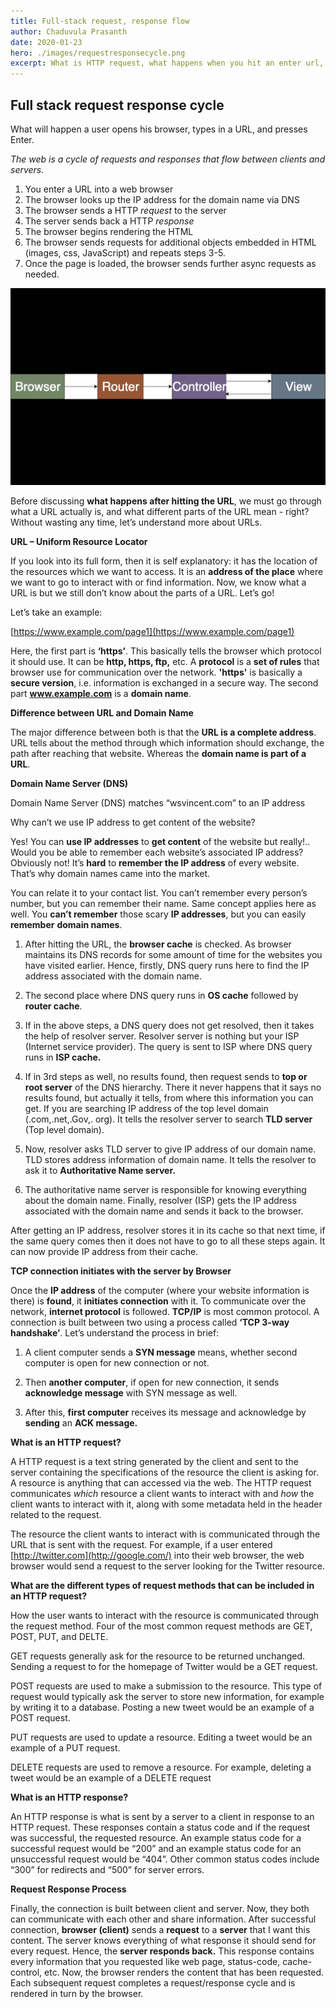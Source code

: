 ```yaml
---
title: Full-stack request, response flow
author: Chaduvula Prasanth
date: 2020-01-23
hero: ./images/requestresponsecycle.png
excerpt: What is HTTP request, what happens when you hit an enter url, request response cycle
---
```


## Full stack request response cycle

What will happen a user opens his browser, types in a URL, and presses Enter.

_The web is a cycle of requests and responses that flow between clients and servers._

1.  You enter a URL into a web browser
2.  The browser looks up the IP address for the domain name via DNS
3.  The browser sends a HTTP _request_ to the server
4.  The server sends back a HTTP _response_
5.  The browser begins rendering the HTML
6.  The browser sends requests for additional objects embedded in HTML (images, css, JavaScript) and repeats steps 3-5.
7.  Once the page is loaded, the browser sends further async requests as needed.

<img src="./images/flow.png" alt="request response flow">

Before discussing **what happens after hitting the URL**, we must go through what a URL actually is, and what different parts of the URL mean - right? Without wasting any time, let’s understand more about URLs.

**URL – Uniform Resource Locator**

If you look into its full form, then it is self explanatory: it has the location of the resources which we want to access. It is an **address of the place** where we want to go to interact with or find information.
Now, we know what a URL is but we still don’t know about the parts of a URL. Let’s go!

Let’s take an example:

[https://www.example.com/page1](https://www.example.com/page1)

Here, the first part is **‘https’**. This basically tells the browser which protocol it should use. It can be **http, https, ftp,** etc. A **protocol** is a **set of rules** that browser use for communication over the network. **'https'** is basically a **secure version**, i.e. information is exchanged in a secure way. The second part **www.example.com** is a **domain name**.

**Difference between URL and Domain Name**

The major difference between both is that the **URL is a complete address**. URL tells about the method through which information should exchange, the path after reaching that website. Whereas the **domain name is part of a URL**.

**Domain Name Server (DNS)**

Domain Name Server (DNS) matches “wsvincent.com” to an IP address

Why can’t we use IP address to get content of the website?

Yes! You can **use IP addresses** to **get content** of the website but really!.. Would you be able to remember each website’s associated IP address? Obviously not! It’s **hard** to **remember the IP address** of every website. That’s why domain names came into the market.

You can relate it to your contact list. You can’t remember every person’s number, but you can remember their name. Same concept applies here as well. You **can’t remember** those scary **IP addresses**, but you can easily **remember** **domain names**.

1. After hitting the URL, the **browser cache** is checked. As browser maintains its DNS records for some amount of time for the websites you have visited earlier. Hence, firstly, DNS query runs here to find the IP address associated with the domain name.

2. The second place where DNS query runs in **OS cache** followed by **router cache**.

3. If in the above steps, a DNS query does not get resolved, then it takes the help of resolver server. Resolver server is nothing but your ISP (Internet service provider). The query is sent to ISP where DNS query runs in **ISP cache.**

4. If in 3rd steps as well, no results found, then request sends to **top or root server** of the DNS hierarchy. There it never happens that it says no results found, but actually it tells, from where this information you can get. If you are searching IP address of the top level domain (.com,.net,.Gov,. org). It tells the resolver server to search **TLD server** (Top level domain).

5. Now, resolver asks TLD server to give IP address of our domain name. TLD stores address information of domain name. It tells the resolver to ask it to **Authoritative Name server.**

6. The authoritative name server is responsible for knowing everything about the domain name. Finally, resolver (ISP) gets the IP address associated with the domain name and sends it back to the browser.

After getting an IP address, resolver stores it in its cache so that next time, if the same query comes then it does not have to go to all these steps again. It can now provide IP address from their cache.

**TCP connection initiates with the server by Browser**

Once the **IP address** of the computer (where your website information is there) is **found**, it **initiates connection** with it. To communicate over the network, **internet protocol** is followed. **TCP/IP** is most common protocol. A connection is built between two using a process called **‘TCP 3-way handshake’**. Let’s understand the process in brief:

1. A client computer sends a **SYN message** means, whether second computer is open for new connection or not.

2. Then **another computer**, if open for new connection, it sends **acknowledge message** with SYN message as well.

3. After this, **first computer** receives its message and acknowledge by **sending** an **ACK message.**

**What is an HTTP request?**

A HTTP request is a text string generated by the client and sent to the server containing the specifications of the resource the client is asking for. A resource is anything that can accessed via the web. The HTTP request communicates _which_ resource a client wants to interact with and _how_ the client wants to interact with it, along with some metadata held in the header related to the request.

The resource the client wants to interact with is communicated through the URL that is sent with the request. For example, if a user entered [http://twitter.com](http://google.com/) into their web browser, the web browser would send a request to the server looking for the Twitter resource.

**What are the different types of request methods that can be included in an HTTP request?**

How the user wants to interact with the resource is communicated through the request method. Four of the most common request methods are GET, POST, PUT, and DELTE.

GET requests generally ask for the resource to be returned unchanged. Sending a request to for the homepage of Twitter would be a GET request.

POST requests are used to make a submission to the resource. This type of request would typically ask the server to store new information, for example by writing it to a database. Posting a new tweet would be an example of a POST request.

PUT requests are used to update a resource. Editing a tweet would be an example of a PUT request.

DELETE requests are used to remove a resource. For example, deleting a tweet would be an example of a DELETE request

**What is an HTTP response?**

An HTTP response is what is sent by a server to a client in response to an HTTP request. These responses contain a status code and if the request was successful, the requested resource. An example status code for a successful request would be “200” and an example status code for an unsuccessful request would be “404”. Other common status codes include “300” for redirects and “500” for server errors.

**Request Response Process**

Finally, the connection is built between client and server. Now, they both can communicate with each other and share information. After successful connection, **browser (client)** sends a **request** to a **server** that I want this content. The server knows everything of what response it should send for every request. Hence, the **server responds back.** This response contains every information that you requested like web page, status-code, cache-control, etc. Now, the browser renders the content that has been requested.
Each subsequent request completes a request/response cycle and is rendered in turn by the browser.
